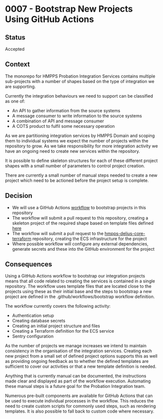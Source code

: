 # 0007 - Bootstrap New Projects Using GitHub Actions

## Status

Accepted

## Context

The monorepo for HMPPS Probation Integration Services contains multiple
sub-projects with a number of shapes based on the type of integration we are
supporting.

Currently the integration behaviours we need to support can be classified as
one of:

- An API to gather information from the source systems
- A message consumer to write information to the source systems
- A combination of API and message consumer
- A COTS product to fulfil some necessary operation

As we are partitioning integration services by HMPPS Domain and scoping them
to individual systems we expect the number of projects within the repository
to grow. As we take responsibility for more integration activity we have an
ongoing need to create new services within the repository.

It is possible to define skeleton structures for each of these different
project shapes with a small number of parameters to control project creation.

There are currently a small number of manual steps needed to create a new
project which need to be actioned before the project setup is complete.


## Decision

- We will use a GitHub Actions [workflow](<https://github.com/ministryofjustice/hmpps-probation-integration-services/tree/main/.github/workflows/bootstrap.yml>)
  to bootstrap projects in this repository
- The workflow will submit a pull request to this repository, creating a
  skeleton project of the required shape based on template files defined [here](<https://github.com/ministryofjustice/hmpps-probation-integration-services/tree/main/templates/projects>)
- The workflow will submit a pull request to the [hmpps-delius-core-terraform](<https://github.com/ministryofjustice/hmpps-delius-core-terraform>)
  repository, creating the ECS infrastructure for the project
- Where possible workflow will configure any external dependencies, generate
  secrets and these into the GitHub environment for the project

## Consequences

Using a GitHub Actions workflow to bootstrap our integration projects means
that all code related to creating the services is contained in a single
repository. The workflow uses template files that are located close to the
projects using these as their initial base and the steps to bootstrap a new
project are defined in the .github/workflows/bootstrap workflow definition.

The workflow currently covers the following activity:

- Authentication setup
- Creating database secrets
- Creating an initial project structure and files
- Creating a Terraform definition for the ECS service
- Sentry configuration

As the number of projects we manage increases we intend to maintain
consistency in the organisation of the integration services. Creating each new
project from a small set of defined project options supports this as well as
providing ongoing feedback as to whether the defined templates are sufficient
to cover our activities or that a new template definition is needed.

Anything that is currently manual can be documented, the instructions made
clear and displayed as part of the workflow execution. Automating these manual
steps is a future goal for the Probation Integration team.

Numerous pre-built components are available for GitHub Actions that can be
used to execute individual processes in the workflow. This reduces the need to
create custom scripts for commonly used steps, such as rendering templates. It
is also possible to fall back to custom code where necessary.
